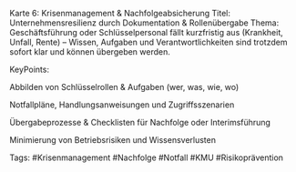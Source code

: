 Karte 6: Krisenmanagement & Nachfolgeabsicherung
Titel: Unternehmensresilienz durch Dokumentation & Rollenübergabe
Thema: Geschäftsführung oder Schlüsselpersonal fällt kurzfristig aus (Krankheit, Unfall, Rente) – Wissen, Aufgaben und Verantwortlichkeiten sind trotzdem sofort klar und können übergeben werden.

KeyPoints:

Abbilden von Schlüsselrollen & Aufgaben (wer, was, wie, wo)

Notfallpläne, Handlungsanweisungen und Zugriffsszenarien

Übergabeprozesse & Checklisten für Nachfolge oder Interimsführung

Minimierung von Betriebsrisiken und Wissensverlusten

Tags: #Krisenmanagement #Nachfolge #Notfall #KMU #Risikoprävention